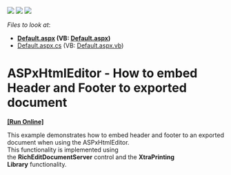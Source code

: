 <!-- default badges list -->
![](https://img.shields.io/endpoint?url=https://codecentral.devexpress.com/api/v1/VersionRange/128544829/14.1.5%2B)
[![](https://img.shields.io/badge/Open_in_DevExpress_Support_Center-FF7200?style=flat-square&logo=DevExpress&logoColor=white)](https://supportcenter.devexpress.com/ticket/details/T135638)
[![](https://img.shields.io/badge/📖_How_to_use_DevExpress_Examples-e9f6fc?style=flat-square)](https://docs.devexpress.com/GeneralInformation/403183)
<!-- default badges end -->
<!-- default file list -->
*Files to look at*:

* **[Default.aspx](./CS/WebApplication43/Default.aspx) (VB: [Default.aspx](./VB/WebApplication43/Default.aspx))**
* [Default.aspx.cs](./CS/WebApplication43/Default.aspx.cs) (VB: [Default.aspx.vb](./VB/WebApplication43/Default.aspx.vb))
<!-- default file list end -->
# ASPxHtmlEditor - How to embed Header and Footer to exported document
<!-- run online -->
**[[Run Online]](https://codecentral.devexpress.com/t135638/)**
<!-- run online end -->


<p>This example demonstrates how to embed header and footer to an exported document when using the ASPxHtmlEditor.<br />This functionality is implemented using the <strong>RichEditDocumentServer</strong> control and the <strong>XtraPrinting Library</strong> functionality. </p>

<br/>


